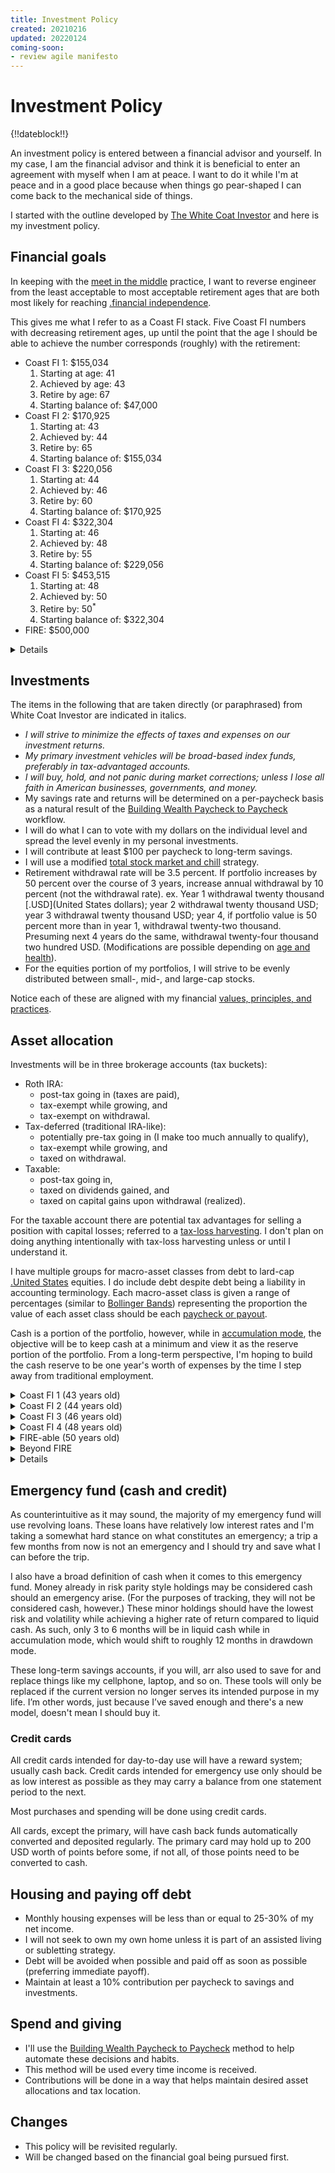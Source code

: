 ```yaml
---
title: Investment Policy
created: 20210216
updated: 20220124
coming-soon:
- review agile manifesto
---
```


# Investment Policy

{!!dateblock!!}

An investment policy is entered between a financial advisor and yourself. In my case, I am the financial advisor and think it is beneficial to enter an agreement with myself when I am at peace. I want to do it while I'm at peace and in a good place because when things go pear-shaped I can come back to the mechanical side of things.

I started with the outline developed by [The White Coat Investor](https://www.whitecoatinvestor.com/how-to-write-an-investing-personal-statement/) and here is my investment policy.

## Financial goals

In keeping with the [meet in the middle](/finances/) practice, I want to reverse engineer from the least acceptable to most acceptable retirement ages that are both most likely for reaching [.financial independence](FI).

This gives me what I refer to as a Coast FI stack. Five Coast FI numbers with decreasing retirement ages, up until the point that the age I should be able to achieve the number corresponds (roughly) with the retirement:

- Coast FI 1: $155,034
	1. Starting at age: 41
	2. Achieved by age: 43
	3. Retire by age: 67
	4. Starting balance of: $47,000
- Coast FI 2: $170,925
	1. Starting at: 43
	2. Achieved by: 44
	3. Retire by: 65
	4. Starting balance of: $155,034
- Coast FI 3: $220,056
	1. Starting at: 44
	2. Achieved by: 46
	3. Retire by: 60
	4. Starting balance of: $170,925
- Coast FI 4: $322,304
	1. Starting at: 46
	2. Achieved by: 48
	3. Retire by: 55
	4. Starting balance of: $229,056
- Coast FI 5: $453,515
	1. Starting at: 48
	2. Achieved by: 50
	3. Retire by: 50<sup>*</sup>
	4. Starting balance of: $322,304
- FIRE: $500,000

<details>
<summary>Details</summary>

I created the Coast FI stack using a Coast FI calculator. Coast FI is the amount of money you would need to maintain your current total lifestyle cost at a specified future age or date, without having to save another dollar; the invested amount will grow to within a "safe withdrawal rate" by the specified age.

I used the [Coast FI calculator from Wallet Burst](https://walletburst.com/tools/coast-fire-calc/) (I can’t speak to the quality of content on the rest of the site, but I appreciated the calculator).

I chose a growth rate of **8%**, which might be considered conservative for the market in general. I chose an inflation rate of **3%**, which is the average for the last 100 years and higher than any given year from 2010 to 2021. I used the rule of thumb for a safe withdrawal rate of **4%**, which hypothesizes that you can draw down your net worth by 4% each year and live off those investments alone for around 30 years, at least.

My current total lifestyle cost is roughly $17,760 and I used **$20,000** to give myself a bit of a raise. I still don’t have a normal year’s worth of data to confirm this specific dollar amount. Also, this is total cost of lifestyle, not income. As of August 2021 my expenses were at 19,000 USD, however, 2021 is an outlier year given things I’ve purchased and paid for in full as it were.

I set the monthly contributions to **$4,000**, which is somewhat optimistic and will be adjusted if month-after-month I'm not able to achieve that amount. With that said, these numbers do not include 401(k) contributions made along the way beyond the initial net worth at 41.

This data can be used to generate a static [.financial independence retire early](FIRE) number: `total lifestyle cost * 25`. My FIRE number is $500,000.

Because the numbers account for inflation, they will be in current dollars but may be higher actual balances in the future (1 USD being worth 0.60 cents later means 1 future dollar may be roughly 1.40 USD at that future time).

This gave me the Coast FI number and the age at which I should hit that number. I changed the net worth to be that Coast FI number. I changed the starting age to be the age the calculator estimated I’d hit that number. And I reduced the acceptable retirement age.

For the last row to be achieved, I need to make an extra $2,000 in contributions per month, which should be covered and a bit more by the 401(k) I'm not formally putting in calculations.

There's my primary retirement goal; able to “retire” by 50. By breaking it down I’m setting micro-goals that aren’t a decade away. Let me see if I can get the $155K by age 43. If I do that, let me see if I can get the $170K. And so on. And, if I can make that first one, then I'm in a comfortable position to believe that I will be able to retire at the latest acceptable time for me, which should come with other benefits I'm not counting on (social security, medicare, and the like).

Another thing I appreciate about the table is that it's not bullets and a lot of words. I can scan down the left column for how old I am, scan across and see how close I am to achieving that level of investment, which is not representing my total net worth (traditional savings accounts, real estate, and similar).

</details>

## Investments

The items in the following that are taken directly (or paraphrased) from White Coat Investor are indicated in italics.

- *I will strive to minimize the effects of taxes and expenses on our investment returns.*
- *My primary investment vehicles will be broad-based index funds, preferably in tax-advantaged accounts.*
- *I will buy, hold, and not panic during market corrections; unless I lose all faith in American businesses, governments, and money.*
- My savings rate and returns will be determined on a per-paycheck basis as a natural result of the [Building Wealth Paycheck to Paycheck](/finances/building-wealth-paycheck-to-paycheck/) workflow.
- I will do what I can to vote with my dollars on the individual level and spread the level evenly in my personal investments.
- I will contribute at least $100 per paycheck to long-term savings.
- I will use a modified [total stock market and chill](https://www.liveoffdividends.com/financial-independence-order-of-operations/) strategy.
- Retirement withdrawal rate will be 3.5 percent. If portfolio increases by 50 percent over the course of 3 years, increase annual withdrawal by 10 percent (not the withdrawal rate). ex. Year 1 withdrawal twenty thousand [.USD](United States dollars); year 2 withdrawal twenty thousand USD; year 3 withdrawal twenty thousand USD; year 4, if portfolio value is 50 percent more than in year 1, withdrawal twenty-two thousand. Presuming next 4 years do the same, withdrawal twenty-four thousand two hundred USD. (Modifications are possible depending on [age and health](https://www.choosefi.com/flexible-spending-rules-for-early-retirees/)).
- For the equities portion of my portfolios, I will strive to be evenly distributed between small-, mid-, and large-cap stocks.

Notice each of these are aligned with my financial [values, principles, and practices](/finances/).

## Asset allocation

Investments will be in three brokerage accounts (tax buckets):

- Roth IRA:
	- post-tax going in (taxes are paid),
	- tax-exempt while growing, and
	- tax-exempt on withdrawal.
- Tax-deferred (traditional IRA-like):
	- potentially pre-tax going in (I make too much annually to qualify),
	- tax-exempt while growing, and
	- taxed on withdrawal.
- Taxable:
	- post-tax going in,
	- taxed on dividends gained, and
	- taxed on capital gains upon withdrawal (realized).

For the taxable account there are potential tax advantages for selling a position with capital losses; referred to a [tax-loss harvesting](https://www.investopedia.com/terms/t/taxgainlossharvesting.asp). I don't plan on doing anything intentionally with tax-loss harvesting unless or until I understand it.

I have multiple groups for macro-asset classes from debt to lard-cap [.United States](US) equities. I do include debt despite debt being a liability in accounting terminology. Each macro-asset class is given a range of percentages (similar to [Bollinger Bands](https://www.fidelity.com/learning-center/trading-investing/technical-analysis/technical-indicator-guide/bollinger-bands)) representing the proportion the value of each asset class should be each [paycheck or payout](/finances/building-wealth-paycheck-to-paycheck/).

Cash is a portion of the portfolio, however, while in [accumulation mode](/finances/concepts/#accumulation-drawdown-and-rebalancing), the objective will be to keep cash at a minimum and view it as the reserve portion of the portfolio. From a long-term perspective, I'm hoping to build the cash reserve to be one year's worth of expenses by the time I step away from traditional employment.

<details>
<summary>Coast FI 1 (43 years old)</summary>

Once I reach Coast FI 1, I plan to begin moving toward a risk parity style portfolio by adding long-term treasuries and a little gold to the mix. If I leave my current employer, I may decide to roll the 401k there to my new employer, or, push it into a Traditional [.Individual Retirement Account](IRA). 

</details>
<details>
<summary>Coast FI 2 (44 years old)</summary>

Coast FI 2 would see me increase diversification with an increase in long-term treasuries and gold and the addition of US [.Real Estate Investment Trusts](REITs).

</details>
<details>
<summary>Coast FI 3 (46 years old)</summary>

Increase bond and gold exposure. Introduce commodities to the mix.

</details>
<details>
<summary>Coast FI 4 (48 years old)</summary>

Decrease US equities exposure while increasing exposure to other asset classes and add in non-US REITs.

</details>
<details>
<summary>FIRE-able (50 years old)</summary>

Decrease US equities exposure while increasing exposure to the other asset classes in proportion.

At they point, the taxable account should be able to support my modest lifestyle for 10 years.

At age 60 I'll be able to lean on the tax-deferred accounts, which should have balances high enough to cover me for another 10 years. This time will also give me a chance to let the taxable accounts cool down.

I plan on reserving the tax-free accounts until age 70. If there are funds still available in the tax-deferred buckets, I will continuing leaning more on those, however. The rationale being that when I reach age 72, I will be required to take minimum distributions from the tax-deferred accounts.

I plan on having some form of earned income until my passing. This will be through books, art, and the like, which I'll create on my own schedule an not because I necessarily need to in order to survive.

</details>
<details>
<summary>Beyond FIRE</summary>

No idea.

The fact my Agile-brain has even allowed me to come up with a 10 year "plan" is crazy-talk. One of the Agile values is adapting to change over following a plan, so, I will adjust as time progresses. In other words, this is a plan like any other, once met with reality it may become moot.

What makes me feel comfortable about it is it's based on the value of the portfolio, which is the crux of the whole thing. So, if time slips a bit, I still have the same goal and, once I hit Coast FI 1, the retirement date is acceptable, though not ideal.

</details>

<details>
<summary>Details</summary>

Asset allocation is the proportion of each asset class compared to the overall portfolio. Tax location is related to the tax treatment of funds flowing in and out of the portfolio. Diversification is about choosing asset classes that have [low correlation](https://www.portfoliovisualizer.com/asset-correlations) to each other.

In the beginning I aim to keep over 90 percent of the value in US equities. Over the time during accumulation mode this will shift to a more diversified, risk parity portfolio. Regardless of time, I hope to maintain roughly equal distribution across US equities based on market capitalization.

</details>

## Emergency fund (cash and credit)

As counterintuitive as it may sound, the majority of my emergency fund will use revolving loans. These loans have relatively low interest rates and I'm taking a somewhat hard stance on what constitutes an emergency; a trip a few months from now is not an emergency and I should try and save what I can before the trip.

I also have a broad definition of cash when it comes to this emergency fund. Money already in risk parity style holdings may be considered cash should an emergency arise. (For the purposes of tracking, they will not be considered cash, however.) These minor holdings should have the lowest risk and volatility while achieving a higher rate of return compared to liquid cash. As such, only 3 to 6 months will be in liquid cash while in accumulation mode, which would shift to roughly 12 months in drawdown mode.

These long-term savings accounts, if you will, arr also used to save for and replace things like my cellphone, laptop, and so on. These tools will only be replaced if the current version no longer serves its intended purpose in my life. I’m other words, just because I’ve saved enough and there's a new model, doesn't mean I should buy it. 

### Credit cards

All credit cards intended for day-to-day use will have a reward system; usually cash back. Credit cards intended for emergency use only should be as low interest as possible as they may carry a balance from one statement period to the next.

Most purchases and spending will be done using credit cards. 

All cards, except the primary, will have cash back funds automatically converted and deposited regularly. The primary card may hold up to 200 USD worth of points before some, if not all, of those points need to be converted to cash.

## Housing and paying off debt

- Monthly housing expenses will be less than or equal to 25-30% of my net income.
- I will not seek to own my own home unless it is part of an assisted living or subletting strategy.
- Debt will be avoided when possible and paid off as soon as possible (preferring immediate payoff).
- Maintain at least a 10% contribution per paycheck to savings and investments.

## Spend and giving

- I'll use the [Building Wealth Paycheck to Paycheck](/finances/building-wealth-paycheck-to-paycheck/) method to help automate these decisions and habits.
- This method will be used every time income is received.
- Contributions will be done in a way that helps maintain desired asset allocations and tax location.

## Changes

- This policy will be revisited regularly.
- Will be changed based on the financial goal being pursued first.
